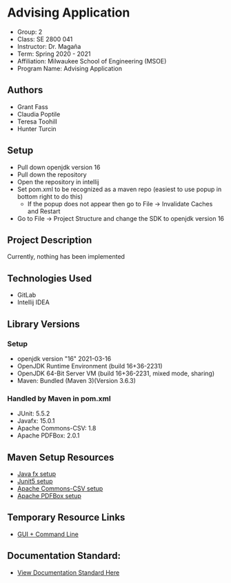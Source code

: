 
[//]: # (This is the most platform independent type of comment. 
 It is not included in output files at all, even with view source.
 Be sure to add a blank line before and after as well.
 More info here: https://stackoverflow.com/a/20885980 )

# Advising Application

[//]: # (End lines with 2 spaces to follow the markdown linebreak format )

- Group: 2  
- Class: SE 2800 041  
- Instructor: Dr. Magaña  
- Term: Spring 2020 - 2021  
- Affiliation: Milwaukee School of Engineering (MSOE)  
- Program Name: Advising Application  

## Authors
- Grant Fass
- Claudia Poptile
- Teresa Toohill
- Hunter Turcin

## Setup
- Pull down openjdk version 16
- Pull down the repository
- Open the repository in intellij
- Set pom.xml to be recognized as a maven repo (easiest to use popup in bottom right to do this)
    - If the popup does not appear then go to File -> Invalidate Caches and Restart
- Go to File -> Project Structure and change the SDK to openjdk version 16
  
## Project Description

[//]: # (This section should be updated as new features are added.
 Include a demo section with images of the software running later. 
 Follow the guide here: https://blog.bitsrc.io/how-to-write-beautiful-and-meaningful-readme-md-for-your-next-project-897045e3f991 )

Currently, nothing has been implemented  
  
## Technologies Used
- GitLab
- Intellij IDEA

## Library Versions
### Setup
- openjdk version "16" 2021-03-16
- OpenJDK Runtime Environment (build 16+36-2231)
- OpenJDK 64-Bit Server VM (build 16+36-2231, mixed mode, sharing)
- Maven: Bundled (Maven 3)(Version 3.6.3)
### Handled by Maven in pom.xml
- JUnit: 5.5.2
- Javafx: 15.0.1
- Apache Commons-CSV: 1.8
- Apache PDFBox: 2.0.1
  
## Maven Setup Resources
- [Java fx setup](https://openjfx.io/openjfx-docs/#maven)
- [Junit5 setup](https://howtodoinjava.com/junit5/junit5-maven-dependency/)
- [Apache Commons-CSV setup](https://commons.apache.org/proper/commons-csv/dependency-info.html)
- [Apache PDFBox setup](https://mvnrepository.com/artifact/org.apache.pdfbox/pdfbox/2.0.1)

## Temporary Resource Links
- [GUI + Command Line](https://stackoverflow.com/questions/49675539/javafx-program-which-can-be-controlled-both-by-gui-and-command-line)
  
## Documentation Standard:
- [View Documentation Standard Here](https://gitlab.com/msoe.edu/se/se2800s21/magana041group2/-/wikis/Intellij-Documentation-Setup)

